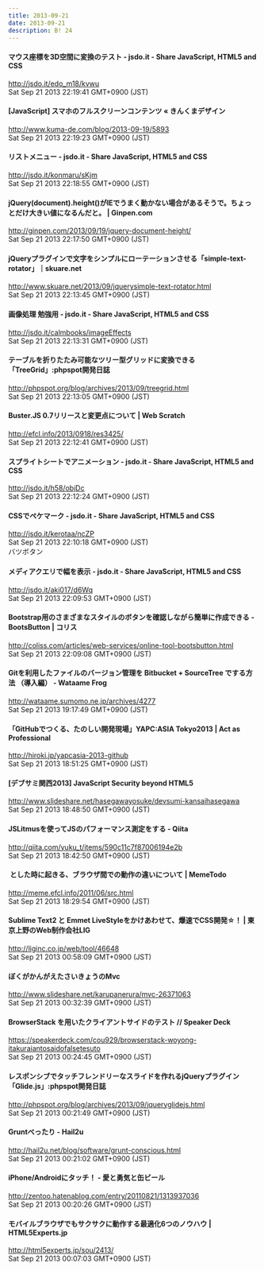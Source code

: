 ```yaml
---
title: 2013-09-21
date: 2013-09-21
description: B! 24
---
```


#### マウス座標を3D空間に変換のテスト - jsdo.it - Share JavaScript, HTML5 and CSS
http://jsdo.it/edo_m18/kvwu<br>
Sat Sep 21 2013 22:19:41 GMT+0900 (JST)<br>


#### [JavaScript] スマホのフルスクリーンコンテンツ « きんくまデザイン
http://www.kuma-de.com/blog/2013-09-19/5893<br>
Sat Sep 21 2013 22:19:23 GMT+0900 (JST)<br>


#### リストメニュー - jsdo.it - Share JavaScript, HTML5 and CSS
http://jsdo.it/konmaru/sKjm<br>
Sat Sep 21 2013 22:18:55 GMT+0900 (JST)<br>


#### jQuery(document).height()がIEでうまく動かない場合があるそうで。ちょっとだけ大きい値になるんだと。 | Ginpen.com
http://ginpen.com/2013/09/19/jquery-document-height/<br>
Sat Sep 21 2013 22:17:50 GMT+0900 (JST)<br>


#### jQueryプラグインで文字をシンプルにローテーションさせる「simple-text-rotator」｜skuare.net
http://www.skuare.net/2013/09/jquerysimple-text-rotator.html<br>
Sat Sep 21 2013 22:13:45 GMT+0900 (JST)<br>


#### 画像処理 勉強用 - jsdo.it - Share JavaScript, HTML5 and CSS
http://jsdo.it/calmbooks/imageEffects<br>
Sat Sep 21 2013 22:13:31 GMT+0900 (JST)<br>


#### テーブルを折りたたみ可能なツリー型グリッドに変換できる「TreeGrid」:phpspot開発日誌
http://phpspot.org/blog/archives/2013/09/treegrid.html<br>
Sat Sep 21 2013 22:13:05 GMT+0900 (JST)<br>


####                 Buster.JS 0.7リリースと変更点について | Web Scratch            
http://efcl.info/2013/0918/res3425/<br>
Sat Sep 21 2013 22:12:41 GMT+0900 (JST)<br>


#### スプライトシートでアニメーション - jsdo.it - Share JavaScript, HTML5 and CSS
http://jsdo.it/h58/objDc<br>
Sat Sep 21 2013 22:12:24 GMT+0900 (JST)<br>


#### CSSでペケマーク - jsdo.it - Share JavaScript, HTML5 and CSS
http://jsdo.it/kerotaa/ncZP<br>
Sat Sep 21 2013 22:10:18 GMT+0900 (JST)<br>
バツボタン


#### メディアクエリで幅を表示 - jsdo.it - Share JavaScript, HTML5 and CSS
http://jsdo.it/aki017/d6Wq<br>
Sat Sep 21 2013 22:09:53 GMT+0900 (JST)<br>


####   Bootstrap用のさまざまなスタイルのボタンを確認しながら簡単に作成できる -BootsButton | コリス
http://coliss.com/articles/web-services/online-tool-bootsbutton.html<br>
Sat Sep 21 2013 22:09:08 GMT+0900 (JST)<br>


#### Gitを利用したファイルのバージョン管理を Bitbucket + SourceTree でする方法 （導入編） - Wataame Frog
http://wataame.sumomo.ne.jp/archives/4277<br>
Sat Sep 21 2013 19:17:49 GMT+0900 (JST)<br>


#### 「GitHubでつくる、たのしい開発現場」YAPC:ASIA Tokyo2013 | Act as Professional
http://hiroki.jp/yapcasia-2013-github<br>
Sat Sep 21 2013 18:51:25 GMT+0900 (JST)<br>


#### [デブサミ関西2013] JavaScript Security beyond HTML5
http://www.slideshare.net/hasegawayosuke/devsumi-kansaihasegawa<br>
Sat Sep 21 2013 18:48:50 GMT+0900 (JST)<br>


#### JSLitmusを使ってJSのパフォーマンス測定をする - Qiita
http://qiita.com/yuku_t/items/590c11c7f87006194e2b<br>
Sat Sep 21 2013 18:42:50 GMT+0900 (JST)<br>


#### <img src="" /> とした時に起きる、ブラウザ間での動作の違いについて | MemeTodo
http://meme.efcl.info/2011/06/src.html<br>
Sat Sep 21 2013 18:29:54 GMT+0900 (JST)<br>


#### Sublime Text2 と Emmet LiveStyleをかけあわせて、爆速でCSS開発☆！ | 東京上野のWeb制作会社LIG
http://liginc.co.jp/web/tool/46648<br>
Sat Sep 21 2013 00:58:09 GMT+0900 (JST)<br>


#### ぼくがかんがえたさいきょうのMvc
http://www.slideshare.net/karupanerura/mvc-26371063<br>
Sat Sep 21 2013 00:32:39 GMT+0900 (JST)<br>


#### BrowserStack を用いたクライアントサイドのテスト // Speaker Deck
https://speakerdeck.com/cou929/browserstack-woyong-itakuraiantosaidofalsetesuto<br>
Sat Sep 21 2013 00:24:45 GMT+0900 (JST)<br>


#### レスポンシブでタッチフレンドリーなスライドを作れるjQueryプラグイン「Glide.js」:phpspot開発日誌
http://phpspot.org/blog/archives/2013/09/jqueryglidejs.html<br>
Sat Sep 21 2013 00:21:49 GMT+0900 (JST)<br>


#### Gruntべったり - Hail2u
http://hail2u.net/blog/software/grunt-conscious.html<br>
Sat Sep 21 2013 00:21:02 GMT+0900 (JST)<br>


#### iPhone/Androidにタッチ！ - 愛と勇気と缶ビール
http://zentoo.hatenablog.com/entry/20110821/1313937036<br>
Sat Sep 21 2013 00:20:26 GMT+0900 (JST)<br>


#### モバイルブラウザでもサクサクに動作する最適化6つのノウハウ | HTML5Experts.jp
http://html5experts.jp/sou/2413/<br>
Sat Sep 21 2013 00:07:03 GMT+0900 (JST)<br>


